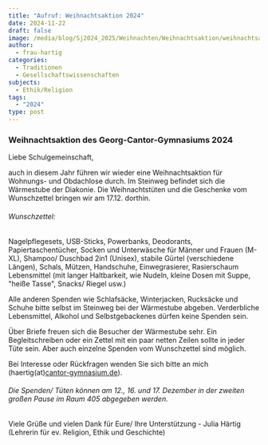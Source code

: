 ```yaml
---
title: "Aufruf: Weihnachtsaktion 2024"
date: 2024-11-22
draft: false
image: /media/blog/Sj2024_2025/Weihnachten/Weihnachtsaktion/weihnachtsaktion2024_picto.webp
author:
  - frau-hartig
categories:
  - Traditionen
  - Gesellschaftswissenschaften
subjects:
  - Ethik/Religion
tags:
  - "2024"
type: post
---
```

### Weihnachtsaktion des Georg-Cantor-Gymnasiums 2024

Liebe Schulgemeinschaft,

auch in diesem Jahr führen wir wieder eine Weihnachtsaktion für  Wohnungs- und Obdachlose durch. Im Steinweg befindet sich die  Wärmestube der Diakonie. Die Weihnachtstüten und die Geschenke vom Wunschzettel bringen wir am 17.12. dorthin. 

###### Wunschzettel: 

Nagelpflegesets, USB-Sticks, Powerbanks, Deodorants, Papiertaschentücher, Socken und Unterwäsche für Männer und Frauen (M-XL), Shampoo/ Duschbad 2in1 (Unisex), stabile Gürtel (verschiedene Längen), Schals, Mützen, Handschuhe, Einwegrasierer, Rasierschaum Lebensmittel (mit langer Haltbarkeit, wie Nudeln, kleine Dosen mit Suppe, "heiße Tasse", Snacks/ Riegel usw.)

Alle anderen Spenden wie Schlafsäcke, Winterjacken, Rucksäcke und Schuhe bitte selbst im Steinweg bei der Wärmestube abgeben. Verderbliche Lebensmittel, Alkohol und Selbstgebackenes dürfen keine Spenden sein.

Über Briefe freuen sich die Besucher der Wärmestube sehr. Ein Begleitschreiben oder ein Zettel mit ein paar netten Zeilen sollte in jeder Tüte sein. Aber auch einzelne Spenden vom Wunschzettel sind möglich.

Bei Interesse oder Rückfragen wenden Sie sich bitte an mich (haertig(at)[cantor-gymnasium.de](cantor-gymnasium.de)). 

###### Die Spenden/ Tüten können am 12., 16. und 17. Dezember in der zweiten großen Pause im Raum 405 abgegeben werden.

Viele Grüße und vielen Dank für Eure/ Ihre Unterstützung - Julia Härtig (Lehrerin für ev. Religion, Ethik und Geschichte)
